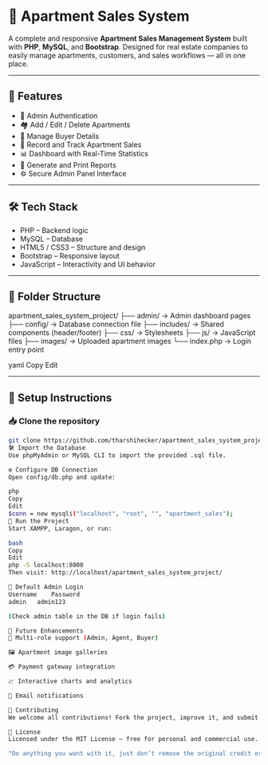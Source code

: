 # 🏢 Apartment Sales System

A complete and responsive **Apartment Sales Management System** built with **PHP**, **MySQL**, and **Bootstrap**. Designed for real estate companies to easily manage apartments, customers, and sales workflows — all in one place.

---

## 🚀 Features

- 🔐 Admin Authentication  
- 🏘️ Add / Edit / Delete Apartments  
- 👥 Manage Buyer Details  
- 📄 Record and Track Apartment Sales  
- 📊 Dashboard with Real-Time Statistics  
- 📁 Generate and Print Reports  
- ⚙️ Secure Admin Panel Interface

---

## 🛠️ Tech Stack

- PHP – Backend logic  
- MySQL – Database  
- HTML5 / CSS3 – Structure and design  
- Bootstrap – Responsive layout  
- JavaScript – Interactivity and UI behavior

---

## 📂 Folder Structure

apartment_sales_system_project/
├── admin/ → Admin dashboard pages
├── config/ → Database connection file
├── includes/ → Shared components (header/footer)
├── css/ → Stylesheets
├── js/ → JavaScript files
├── images/ → Uploaded apartment images
└── index.php → Login entry point

yaml
Copy
Edit

---

## 🔧 Setup Instructions

### 📥 Clone the repository

```bash
git clone https://github.com/tharshihecker/apartment_sales_system_project.git
🛠 Import the Database
Use phpMyAdmin or MySQL CLI to import the provided .sql file.

⚙️ Configure DB Connection
Open config/db.php and update:

php
Copy
Edit
$conn = new mysqli("localhost", "root", "", "apartment_sales");
🚀 Run the Project
Start XAMPP, Laragon, or run:

bash
Copy
Edit
php -S localhost:8000
Then visit: http://localhost/apartment_sales_system_project/

🧪 Default Admin Login
Username	Password
admin	admin123

(Check admin table in the DB if login fails)

📌 Future Enhancements
👤 Multi-role support (Admin, Agent, Buyer)

🖼 Apartment image galleries

💳 Payment gateway integration

📈 Interactive charts and analytics

📧 Email notifications

🤝 Contributing
We welcome all contributions! Fork the project, improve it, and submit a pull request. Let’s build it better together 🚀

📄 License
Licensed under the MIT License – free for personal and commercial use.

"Do anything you want with it, just don’t remove the original credit or blame us if it breaks."

